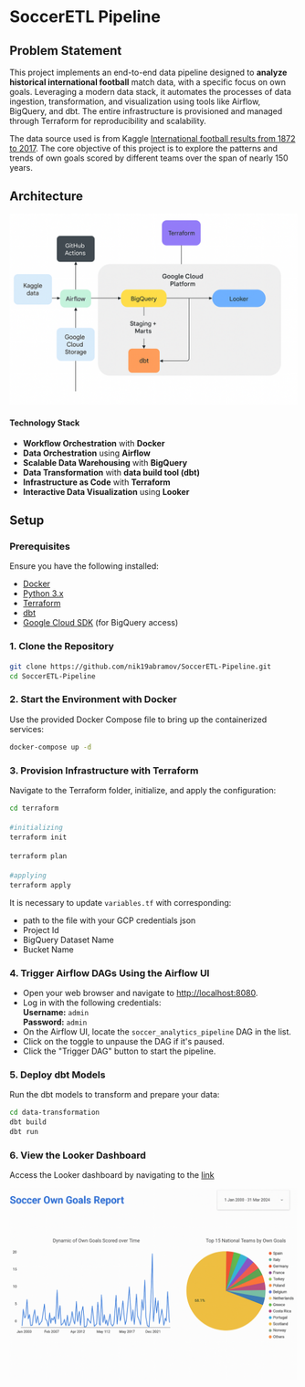 # SoccerETL Pipeline

## Problem Statement

This project implements an end-to-end data pipeline designed to **analyze historical international football** match data, with a specific focus on own goals. Leveraging a modern data stack, it automates the processes of data ingestion, transformation, and visualization using tools like Airflow, BigQuery, and dbt. The entire infrastructure is provisioned and managed through Terraform for reproducibility and scalability.

The data source used is from Kaggle [International football results from 1872 to 2017](https://www.kaggle.com/datasets/martj42/international-football-results-from-1872-to-2017). The core objective of this project is to explore the patterns and trends of own goals scored by different teams over the span of nearly 150 years.


## Architecture
![Architecture Diagram](images/architecture.png)

#### Technology Stack

- **Workflow Orchestration** with **Docker**
- **Data Orchestration** using **Airflow**
- **Scalable Data Warehousing** with **BigQuery**
- **Data Transformation** with **data build tool (dbt)**
- **Infrastructure as Code** with **Terraform**
- **Interactive Data Visualization** using **Looker**

## Setup

### Prerequisites

Ensure you have the following installed:
- [Docker](https://www.docker.com/get-started)
- [Python 3.x](https://www.python.org/downloads/)
- [Terraform](https://www.terraform.io/downloads)
- [dbt](https://docs.getdbt.com/docs/installation)
- [Google Cloud SDK](https://cloud.google.com/sdk/docs/install) (for BigQuery access)

### 1. Clone the Repository

   ```bash
   git clone https://github.com/nik19abramov/SoccerETL-Pipeline.git
   cd SoccerETL-Pipeline
   ```

### 2. **Start the Environment with Docker**
Use the provided Docker Compose file to bring up the containerized services:

  ```bash 
  docker-compose up -d
  ```

### 3. **Provision Infrastructure with Terraform**
Navigate to the Terraform folder, initialize, and apply the configuration:

  ```bash
  cd terraform

  #initializing
  terraform init

  terraform plan

  #applying
  terraform apply
  ```

It is necessary to update `variables.tf` with corresponding:
- path to the file with your GCP credentials json 
- Project Id
- BigQuery Dataset Name
- Bucket Name


### 4. **Trigger Airflow DAGs Using the Airflow UI**

- Open your web browser and navigate to [http://localhost:8080](http://localhost:8080).
- Log in with the following credentials:  
  **Username:** `admin`  
  **Password:** `admin`
- On the Airflow UI, locate the `soccer_analytics_pipeline` DAG in the list.
- Click on the toggle to unpause the DAG if it's paused.
- Click the "Trigger DAG" button to start the pipeline.

### 5. **Deploy dbt Models**

Run the dbt models to transform and prepare your data:

   ```bash
   cd data-transformation
   dbt build
   dbt run
   ```

### 6. **View the Looker Dashboard**
Access the Looker dashboard by navigating to the [link](https://lookerstudio.google.com/reporting/ecfaa9f4-3feb-4fd7-9c2c-92bc4bc29f64)

![Looker Studio Dashboard](images/looker.png)

